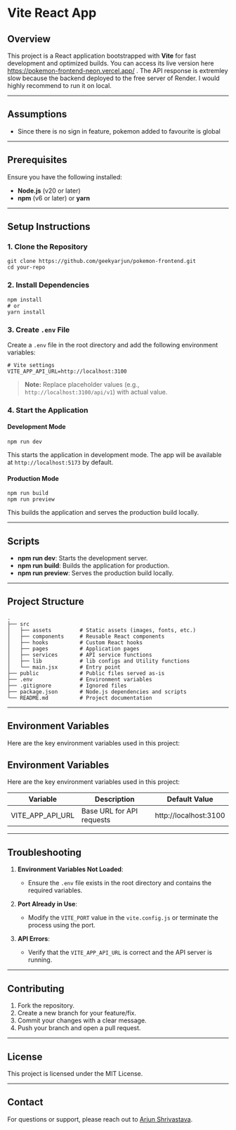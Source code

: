 # Vite React App

## Overview

This project is a React application bootstrapped with **Vite** for fast development and optimized builds. You can access its live version here https://pokemon-frontend-neon.vercel.app/ . The API response is extremley slow because the backend deployed to the free server of Render. I would highly recommend to run it on local.

---

## Assumptions

- Since there is no sign in feature, pokemon added to favourite is global

---

## Prerequisites

Ensure you have the following installed:

- **Node.js** (v20 or later)
- **npm** (v6 or later) or **yarn**

---

## Setup Instructions

### 1. Clone the Repository

```
git clone https://github.com/geekyarjun/pokemon-frontend.git
cd your-repo
```

### 2. Install Dependencies

```
npm install
# or
yarn install
```

### 3. Create `.env` File

Create a `.env` file in the root directory and add the following environment variables:

```
# Vite settings
VITE_APP_API_URL=http://localhost:3100
```

> **Note:** Replace placeholder values (e.g., `http://localhost:3100/api/v1`) with actual value.

### 4. Start the Application

#### Development Mode

```
npm run dev
```

This starts the application in development mode. The app will be available at `http://localhost:5173` by default.

#### Production Mode

```
npm run build
npm run preview
```

This builds the application and serves the production build locally.

---

## Scripts

- **npm run dev**: Starts the development server.
- **npm run build**: Builds the application for production.
- **npm run preview**: Serves the production build locally.

---

## Project Structure

```
.
├── src
│   ├── assets         # Static assets (images, fonts, etc.)
│   ├── components     # Reusable React components
│   ├── hooks          # Custom React hooks
│   ├── pages          # Application pages
│   ├── services       # API service functions
│   ├── lib            # lib configs and Utility functions
│   └── main.jsx       # Entry point
├── public             # Public files served as-is
├── .env               # Environment variables
├── .gitignore         # Ignored files
├── package.json       # Node.js dependencies and scripts
└── README.md          # Project documentation
```

---

## Environment Variables

Here are the key environment variables used in this project:

## Environment Variables

Here are the key environment variables used in this project:

| Variable         | Description               | Default Value         |
| ---------------- | ------------------------- | --------------------- |
| VITE_APP_API_URL | Base URL for API requests | http://localhost:3100 |

---

## Troubleshooting

1.  **Environment Variables Not Loaded**:

    - Ensure the `.env` file exists in the root directory and contains the required variables.

2.  **Port Already in Use**:

    - Modify the `VITE_PORT` value in the `vite.config.js` or terminate the process using the port.

3.  **API Errors**:

    - Verify that the `VITE_APP_API_URL` is correct and the API server is running.

---

## Contributing

1.  Fork the repository.
2.  Create a new branch for your feature/fix.
3.  Commit your changes with a clear message.
4.  Push your branch and open a pull request.

---

## License

This project is licensed under the MIT License.

---

## Contact

For questions or support, please reach out to [Arjun Shrivastava](mailto:itsarjunshrivastava@gmail.com).
